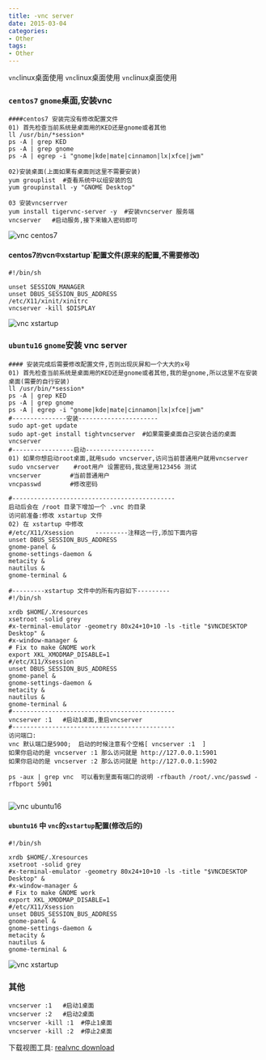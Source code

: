 ```yaml
---
title: -vnc server
date: 2015-03-04
categories: 
- Other
tags:
- Other
---
```

`vnc`linux桌面使用
`vnc`linux桌面使用
`vnc`linux桌面使用

<!-- more -->

### `centos7`  `gnome`桌面,安装vnc

````shell
####centos7 安装完没有修改配置文件
01) 首先检查当前系统是桌面用的KED还是gnome或者其他
ll /usr/bin/*session*
ps -A | grep KED
ps -A | grep gnome
ps -A | egrep -i "gnome|kde|mate|cinnamon|lx|xfce|jwm"

02)安装桌面(上面如果有桌面则这里不需要安装)
yum grouplist  #查看系统中以组安装的包
yum groupinstall -y "GNOME Desktop"

03 安装vncserrver
yum install tigervnc-server -y  #安装vncserver 服务端
vncserver   #启动服务,接下来输入密码即可
````

![vnc centos7](/img/other/centos7.png "vnc centos7")

#### centos7`的`vcn`中`xstartup`配置文件(原来的配置,不需要修改)

```shell
#!/bin/sh

unset SESSION_MANAGER
unset DBUS_SESSION_BUS_ADDRESS
/etc/X11/xinit/xinitrc
vncserver -kill $DISPLAY
```

![vnc xstartup](/img/other/centos7_xstartup.png "vnc xstartup")

### `ubuntu16` `gnome`安装 vnc server

```shell
#### 安装完成后需要修改配置文件,否则出现灰屏和一个大大的x号
01) 首先检查当前系统是桌面用的KED还是gnome或者其他,我的是gnome,所以这里不在安装桌面(需要的自行安装)
ll /usr/bin/*session*
ps -A | grep KED
ps -A | grep gnome
ps -A | egrep -i "gnome|kde|mate|cinnamon|lx|xfce|jwm"
#---------------安装----------------------
sudo apt-get update
sudo apt-get install tightvncserver  #如果需要桌面自己安装合适的桌面
vncserver
#-----------------启动-------------------
01) 如果你想启动root桌面,就用sudo vncserver,访问当前普通用户就用vncserver
sudo vncserver    #root用户 设置密码,我这里用123456 测试
vncserver        #当前普通用户
vncpasswd        #修改密码

#---------------------------------------------
启动后会在 /root 目录下增加一个 .vnc 的目录
访问前准备:修改 xstartup 文件
02) 在 xstartup 中修改
#/etc/X11/Xsession      ---------注释这一行,添加下面内容
unset DBUS_SESSION_BUS_ADDRESS
gnome-panel &
gnome-settings-daemon &
metacity &
nautilus &
gnome-terminal &

#---------xstartup 文件中的所有内容如下---------
#!/bin/sh

xrdb $HOME/.Xresources
xsetroot -solid grey
#x-terminal-emulator -geometry 80x24+10+10 -ls -title "$VNCDESKTOP Desktop" &
#x-window-manager &
# Fix to make GNOME work
export XKL_XMODMAP_DISABLE=1
#/etc/X11/Xsession
unset DBUS_SESSION_BUS_ADDRESS
gnome-panel &
gnome-settings-daemon &
metacity &
nautilus &
gnome-terminal &
#---------------------------------------------
vncserver :1   #启动1桌面,重启vncserver 
#---------------------------------------------
访问端口:
vnc 默认端口是5900;  启动的时候注意有个空格[ vncserver :1  ]
如果你启动的是 vncserver :1 那么访问就是 http://127.0.0.1:5901
如果你启动的是 vncserver :2 那么访问就是 http://127.0.0.1:5902

ps -aux | grep vnc  可以看到里面有端口的说明 -rfbauth /root/.vnc/passwd -rfbport 5901


```

![vnc ubuntu16](/img/other/ubuntu16.png "vnc ubuntu16")

#### `ubuntu16` 中 `vnc`的`xstartup`配置(修改后的)

```shell
#!/bin/sh

xrdb $HOME/.Xresources
xsetroot -solid grey
#x-terminal-emulator -geometry 80x24+10+10 -ls -title "$VNCDESKTOP Desktop" &
#x-window-manager &
# Fix to make GNOME work
export XKL_XMODMAP_DISABLE=1
#/etc/X11/Xsession
unset DBUS_SESSION_BUS_ADDRESS
gnome-panel &
gnome-settings-daemon &
metacity &
nautilus &
gnome-terminal &

```

![vnc xstartup](/img/other/ubuntu16_xstartup.png "vnc xstartup")

### 其他

```shell
vncserver :1   #启动1桌面
vncserver :2   #启动2桌面
vncserver -kill :1  #停止1桌面
vncserver -kill :2  #停止2桌面
```



下载视图工具:  [realvnc download](https://www.realvnc.com/en/connect/download/viewer/ "realvnc download")



























